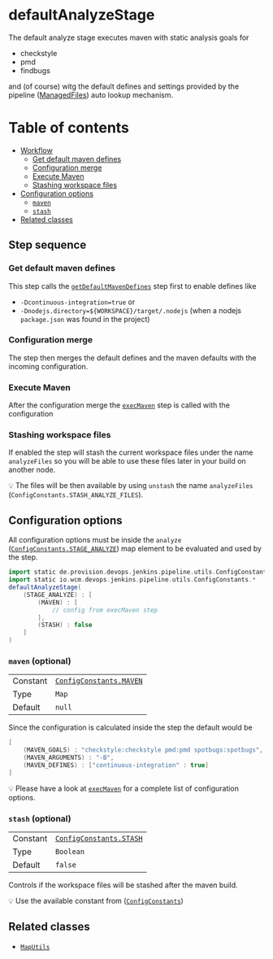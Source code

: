 # defaultAnalyzeStage

The default analyze stage executes maven with static analysis goals for
* checkstyle
* pmd
* findbugs

and (of course) witg the default defines and settings provided by the
pipeline
([ManagedFiles](https://github.com/wcm-io-devops/jenkins-pipeline-library/blob/master/docs/managed-files.md))
auto lookup mechanism.

# Table of contents
* [Workflow]()
    * [Get default maven defines]()
    * [Configuration merge]()
    * [Execute Maven]()
    * [Stashing workspace files]()
* [Configuration options]()
    * [`maven`](#maven-optional)
    * [`stash`](#stash-optional)
* [Related classes]()

## Step sequence

### Get default maven defines

This step calls the
[`getDefaultMavenDefines`](getDefaultMavenDefines.md) step first to enable
defines like
* `-Dcontinuous-integration=true` or
* `-Dnodejs.directory=${WORKSPACE}/target/.nodejs` (when a nodejs
  `package.json` was found in the project)

### Configuration merge

The step then merges the default defines and the maven defaults with the
incoming configuration.

### Execute Maven

After the configuration merge the
[`execMaven`](https://github.com/wcm-io-devops/jenkins-pipeline-library/blob/master/vars/execMaven.md)
step is called with the configuration

### Stashing workspace files

If enabled the step will stash the current workspace files under the
name `analyzeFiles` so you will be able to use these files later in your
build on another node.

:bulb: The files will be then available by using `unstash` the name `analyzeFiles` (`ConfigConstants.STASH_ANALYZE_FILES`).

## Configuration options

All configuration options must be inside the `analyze` ([`ConfigConstants.STAGE_ANALYZE`](../src/de/provision/devops/jenkins/pipeline/utils/ConfigConstants.groovy)) map element to be
evaluated and used by the step.

```groovy
import static de.provision.devops.jenkins.pipeline.utils.ConfigConstants.*
import static io.wcm.devops.jenkins.pipeline.utils.ConfigConstants.*
defaultAnalyzeStage(
    (STAGE_ANALYZE) : [
        (MAVEN) : [
            // config from execMaven step
        ],
        (STASH) : false
    ]
)
```

### `maven` (optional)

|          |                                                                                                                                                                  |
|:---------|:-----------------------------------------------------------------------------------------------------------------------------------------------------------------|
| Constant | [`ConfigConstants.MAVEN`](https://github.com/wcm-io-devops/jenkins-pipeline-library/blob/master/src/io/wcm/devops/jenkins/pipeline/utils/ConfigConstants.groovy) |
| Type     | `Map`                                                                                                                                                            |
| Default  | `null`                                                                                                                                                           |

Since the configuration is calculated inside the step the default would be
```groovy
[
    (MAVEN_GOALS) : "checkstyle:checkstyle pmd:pmd spotbugs:spotbugs",
    (MAVEN_ARGUMENTS) : "-B",
    (MAVEN_DEFINES) : ["continuous-integration" : true]
]
```

:bulb: Please have a look at [`execMaven`](https://github.com/wcm-io-devops/jenkins-pipeline-library/blob/master/vars/execMaven.md#configuration-options) for a complete list of configuration options.

### `stash` (optional)
|          |                                                                                                     |
|:---------|:----------------------------------------------------------------------------------------------------|
| Constant | [`ConfigConstants.STASH`](../src/de/provision/devops/jenkins/pipeline/utils/ConfigConstants.groovy) |
| Type     | `Boolean`                                                                                           |
| Default  | `false`                                                                                             |

Controls if the workspace files will be stashed after the maven build.

:bulb: Use the available constant from
([`ConfigConstants`](../src/de/provision/devops/jenkins/pipeline/utils/ConfigConstants.groovy))

## Related classes
* [`MapUtils`](https://github.com/wcm-io-devops/jenkins-pipeline-library/blob/master/src/io/wcm/devops/jenkins/pipeline/utils/maps/MapUtils.groovy)
